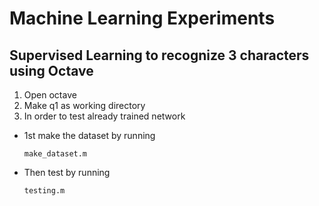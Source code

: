 # Machine Learning Experiments

## Supervised Learning to recognize 3 characters using Octave
1. Open octave
2. Make q1 as working directory
3. In order to test already trained network

* 1st make the dataset by running 
    ```
    make_dataset.m
    ``` 
* Then test by running 
    ```
    testing.m
    ``` 
